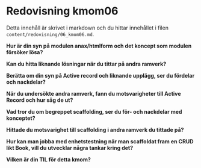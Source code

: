 ---
---
Redovisning kmom06
=========================

Detta innehåll är skrivet i markdown och du hittar innehållet i filen `content/redovisning/06_kmom06.md`.

**Hur är din syn på modulen anax/htmlform och det koncept som modulen försöker lösa?**

**Kan du hitta liknande lösningar när du tittar på andra ramverk?**

**Berätta om din syn på Active record och liknande upplägg, ser du fördelar och nackdelar?**

**När du undersökte andra ramverk, fann du motsvarigheter till Active Record och hur såg de ut?**

**Vad tror du om begreppet scaffolding, ser du för- och nackdelar med konceptet?**

**Hittade du motsvarighet till scaffolding i andra ramverk du tittade på?**

**Hur kan man jobba med enhetstestning när man scaffoldat fram en CRUD likt Book, vill du utvecklar några tankar kring det?**

**Vilken är din TIL för detta kmom?**
